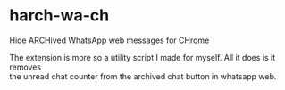 # harch-wa-ch
Hide ARCHived WhatsApp web messages for CHrome

The extension is more so a utility script I made for myself. All it does is it removes  
the unread chat counter from the archived chat button in whatsapp web.